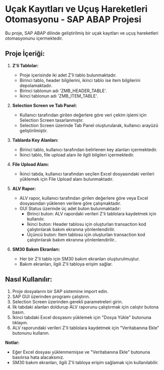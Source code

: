 # Uçak Kayıtları ve Uçuş Hareketleri Otomasyonu - SAP ABAP Projesi

Bu proje, SAP ABAP dilinde geliştirilmiş bir uçak kayıtları ve uçuş hareketleri otomasyonunu içermektedir.

## Proje İçeriği:

1. **Z'li Tablolar:**
   - Proje içerisinde iki adet Z'li tablo bulunmaktadır.
   - Birinci tablo, header bilgilerini, ikinci tablo ise item bilgilerini depolamaktadır.
   - Birinci tablonun adı 'ZMB_HEADER_TABLE'.
   - İkinci tablonun adı 'ZMB_ITEM_TABLE'.

2. **Selection Screen ve Tab Panel:**
   - Kullanıcı tarafından girilen değerlere göre veri çekim işlemi için Selection Screen tasarlanmıştır.
   - Selection Screen üzerinde Tab Panel oluşturularak, kullanıcı arayüzü geliştirilmiştir.

3. **Tablarda Key Alanları:**
   - Birinci tablo, kullanıcı tarafından belirlenen key alanları içermektedir.
   - İkinci tablo, file upload alanı ile ilgili bilgileri içermektedir.

4. **File Upload Alanı:**
   - İkinci tabda, kullanıcı tarafından seçilen Excel dosyasındaki verileri yüklemek için File Upload alanı bulunmaktadır.

5. **ALV Rapor:**
   - ALV rapor, kullanıcı tarafından girilen değerlere göre veya Excel dosyasından yüklenen verilere göre çalışmaktadır.
   - GUI Status üzerinde üç adet buton bulunmaktadır:
     - Birinci buton: ALV rapordaki verileri Z'li tablolara kaydetmek için kullanılır.
     - İkinci buton: Header tablosu için oluşturlan transaction kod çalıştırılarak bakım ekranına yönlenlendirilir.
     - Üçüncü buton: Item tablosu için oluşturlan transaction kod çalıştırılarak bakım ekranına yönlenlendirilir..

6. **SM30 Bakım Ekranları:**
   - Her bir Z'li tablo için SM30 bakım ekranları oluşturulmuştur.
   - Bakım ekranları, ilgili Z'li tabloya erişim sağlar.

## Nasıl Kullanılır:

1. Proje dosyalarını bir SAP sistemine import edin.
2. SAP GUI üzerinden programı çalıştırın.
3. Selection Screen üzerinden gerekli parametreleri girin.
4. İlk tabdaki alanları doldurup ALV raporunu çalıştırmak için calıştır butona basın.
5. İkinci tabdaki Excel dosyasını yüklemek için "Dosya Yükle" butonuna tıklayın.
6. ALV raporundaki verileri Z'li tablolara kaydetmek için "Veritabanına Ekle" butonunu kullanın.

**Notlar:**
- Eğer Excel dosyası yüklenmemişse ve "Veritabanına Ekle" butonuna basılırsa hata alacaksınız.
- SM30 bakım ekranları, ilgili Z'li tabloya erişim sağlamak için kullanılabilir.


